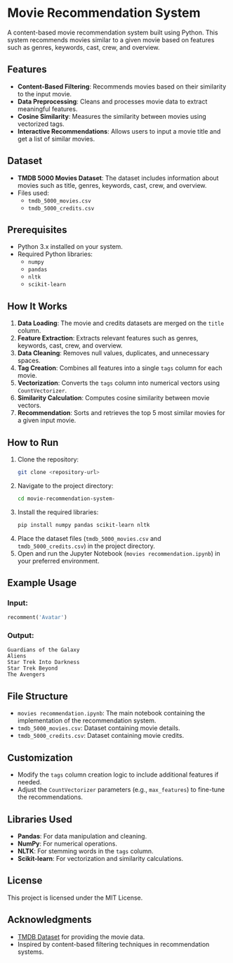 # Movie Recommendation System

A content-based movie recommendation system built using Python. This system recommends movies similar to a given movie based on features such as genres, keywords, cast, crew, and overview.

## Features

- **Content-Based Filtering**: Recommends movies based on their similarity to the input movie.
- **Data Preprocessing**: Cleans and processes movie data to extract meaningful features.
- **Cosine Similarity**: Measures the similarity between movies using vectorized tags.
- **Interactive Recommendations**: Allows users to input a movie title and get a list of similar movies.

## Dataset

- **TMDB 5000 Movies Dataset**: The dataset includes information about movies such as title, genres, keywords, cast, crew, and overview.
- Files used:
  - `tmdb_5000_movies.csv`
  - `tmdb_5000_credits.csv`

## Prerequisites

- Python 3.x installed on your system.
- Required Python libraries:
  - `numpy`
  - `pandas`
  - `nltk`
  - `scikit-learn`

## How It Works

1. **Data Loading**: The movie and credits datasets are merged on the `title` column.
2. **Feature Extraction**: Extracts relevant features such as genres, keywords, cast, crew, and overview.
3. **Data Cleaning**: Removes null values, duplicates, and unnecessary spaces.
4. **Tag Creation**: Combines all features into a single `tags` column for each movie.
5. **Vectorization**: Converts the `tags` column into numerical vectors using `CountVectorizer`.
6. **Similarity Calculation**: Computes cosine similarity between movie vectors.
7. **Recommendation**: Sorts and retrieves the top 5 most similar movies for a given input movie.

## How to Run

1. Clone the repository:
   ```bash
   git clone <repository-url>
   ```
2. Navigate to the project directory:
   ```bash
   cd movie-recommendation-system-
   ```
3. Install the required libraries:
   ```bash
   pip install numpy pandas scikit-learn nltk
   ```
4. Place the dataset files (`tmdb_5000_movies.csv` and `tmdb_5000_credits.csv`) in the project directory.
5. Open and run the Jupyter Notebook (`movies recommendation.ipynb`) in your preferred environment.

## Example Usage

### Input:
```python
recomment('Avatar')
```

### Output:
```
Guardians of the Galaxy
Aliens
Star Trek Into Darkness
Star Trek Beyond
The Avengers
```

## File Structure

- `movies recommendation.ipynb`: The main notebook containing the implementation of the recommendation system.
- `tmdb_5000_movies.csv`: Dataset containing movie details.
- `tmdb_5000_credits.csv`: Dataset containing movie credits.

## Customization

- Modify the `tags` column creation logic to include additional features if needed.
- Adjust the `CountVectorizer` parameters (e.g., `max_features`) to fine-tune the recommendations.

## Libraries Used

- **Pandas**: For data manipulation and cleaning.
- **NumPy**: For numerical operations.
- **NLTK**: For stemming words in the `tags` column.
- **Scikit-learn**: For vectorization and similarity calculations.


## License

This project is licensed under the MIT License.

## Acknowledgments

- [TMDB Dataset](https://www.kaggle.com/tmdb/tmdb-movie-metadata) for providing the movie data.
- Inspired by content-based filtering techniques in recommendation systems.
